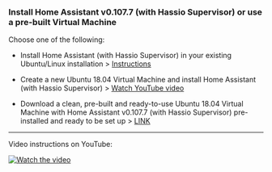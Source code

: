 ### Install Home Assistant v0.107.7 (with Hassio Supervisor) or use a pre-built Virtual Machine

Choose one of the following:

* Install Home Assistant (with Hassio Supervisor) in your existing Ubuntu/Linux installation >  [Instructions](https://github.com/jxa13/Hassio-Virtual-Machine/tree/master/hassio_install_script)

* Create a new Ubuntu 18.04 Virtual Machine and install Home Assistant (with Hassio Supervisor)  >  [Watch YouTube video](https://youtu.be/pfE_6OBCwRs)

* Download a clean, pre-built and ready-to-use Ubuntu 18.04 Virtual Machine with Home Assistant v0.107.7 (with Hassio Supervisor) pre-installed and ready to be set up > [LINK](https://github.com/jxa13/Hassio-Virtual-Machine/tree/master/Pre-built%20Virtual%20Machine)

***

Video instructions on YouTube:

[![Watch the video](http://www.marcolino.net/icanfixit/img/youtube_ubuntu_hassio_vm.png)](https://youtu.be/pfE_6OBCwRs)
